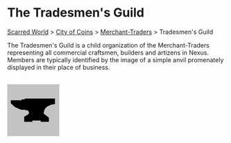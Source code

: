 # The Tradesmen's Guild
[Scarred World](./scarred-world.md) > [City of Coins](./city-of-coins.md) > [Merchant-Traders](./merchant-traders.md) > Tradesmen's Guild

The Tradesmen's Guild is a child organization of the Merchant-Traders representing all commercial craftsmen, builders and artizens in Nexus. Members are typically identified by the image of a simple anvil promenately displayed in their place of business.
<br><br>

![](../images/anvil.png)